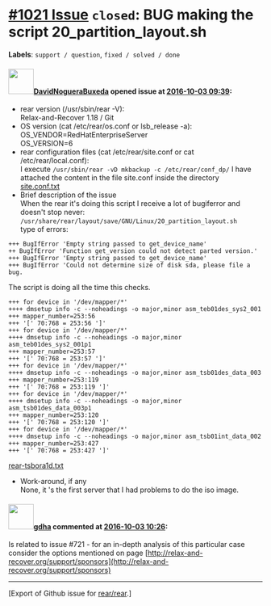 [\#1021 Issue](https://github.com/rear/rear/issues/1021) `closed`: BUG making the script 20\_partition\_layout.sh
=================================================================================================================

**Labels**: `support / question`, `fixed / solved / done`

#### <img src="https://avatars.githubusercontent.com/u/22588533?v=4" width="50">[DavidNogueraBuxeda](https://github.com/DavidNogueraBuxeda) opened issue at [2016-10-03 09:39](https://github.com/rear/rear/issues/1021):

-   rear version (/usr/sbin/rear -V):  
    Relax-and-Recover 1.18 / Git
-   OS version (cat /etc/rear/os.conf or lsb\_release -a):  
    OS\_VENDOR=RedHatEnterpriseServer  
    OS\_VERSION=6
-   rear configuration files (cat /etc/rear/site.conf or cat
    /etc/rear/local.conf):  
    I execute `/usr/sbin/rear -vD mkbackup -c /etc/rear/conf_dp/` I have
    attached the content in the file site.conf inside the directory  
    [site.conf.txt](https://github.com/rear/rear/files/505892/site.conf.txt)
-   Brief description of the issue  
    When the rear it's doing this script I receive a lot of bugiferror
    and doesn't stop never:
    `/usr/share/rear/layout/save/GNU/Linux/20_partition_layout.sh`  
    type of errors:

<!-- -->

    +++ BugIfError 'Empty string passed to get_device_name'
    ++ BugIfError 'Function get_version could not detect parted version.'
    +++ BugIfError 'Empty string passed to get_device_name'
    +++ BugIfError 'Could not determine size of disk sda, please file a bug.

The script is doing all the time this checks.

    +++ for device in '/dev/mapper/*'
    ++++ dmsetup info -c --noheadings -o major,minor asm_teb01des_sys2_001
    +++ mapper_number=253:56
    +++ '[' 70:768 = 253:56 ']'
    +++ for device in '/dev/mapper/*'
    ++++ dmsetup info -c --noheadings -o major,minor asm_teb01des_sys2_001p1
    +++ mapper_number=253:57
    +++ '[' 70:768 = 253:57 ']'
    +++ for device in '/dev/mapper/*'
    ++++ dmsetup info -c --noheadings -o major,minor asm_tsb01des_data_003
    +++ mapper_number=253:119
    +++ '[' 70:768 = 253:119 ']'
    +++ for device in '/dev/mapper/*'
    ++++ dmsetup info -c --noheadings -o major,minor asm_tsb01des_data_003p1
    +++ mapper_number=253:120
    +++ '[' 70:768 = 253:120 ']'
    +++ for device in '/dev/mapper/*'
    ++++ dmsetup info -c --noheadings -o major,minor asm_tsb01int_data_002
    +++ mapper_number=253:427
    +++ '[' 70:768 = 253:427 ']'

[rear-tsbora1d.txt](https://github.com/rear/rear/files/505910/rear-tsbora1d.txt)

-   Work-around, if any  
    None, it 's the first server that I had problems to do the iso
    image.

#### <img src="https://avatars.githubusercontent.com/u/888633?u=cdaeb31efcc0048d3619651aa18dd4b76e636b21&v=4" width="50">[gdha](https://github.com/gdha) commented at [2016-10-03 10:26](https://github.com/rear/rear/issues/1021#issuecomment-251074148):

Is related to issue \#721 - for an in-depth analysis of this particular
case consider the options mentioned on page
[http://relax-and-recover.org/support/sponsors](http://relax-and-recover.org/support/sponsors)

------------------------------------------------------------------------

\[Export of Github issue for
[rear/rear](https://github.com/rear/rear).\]
